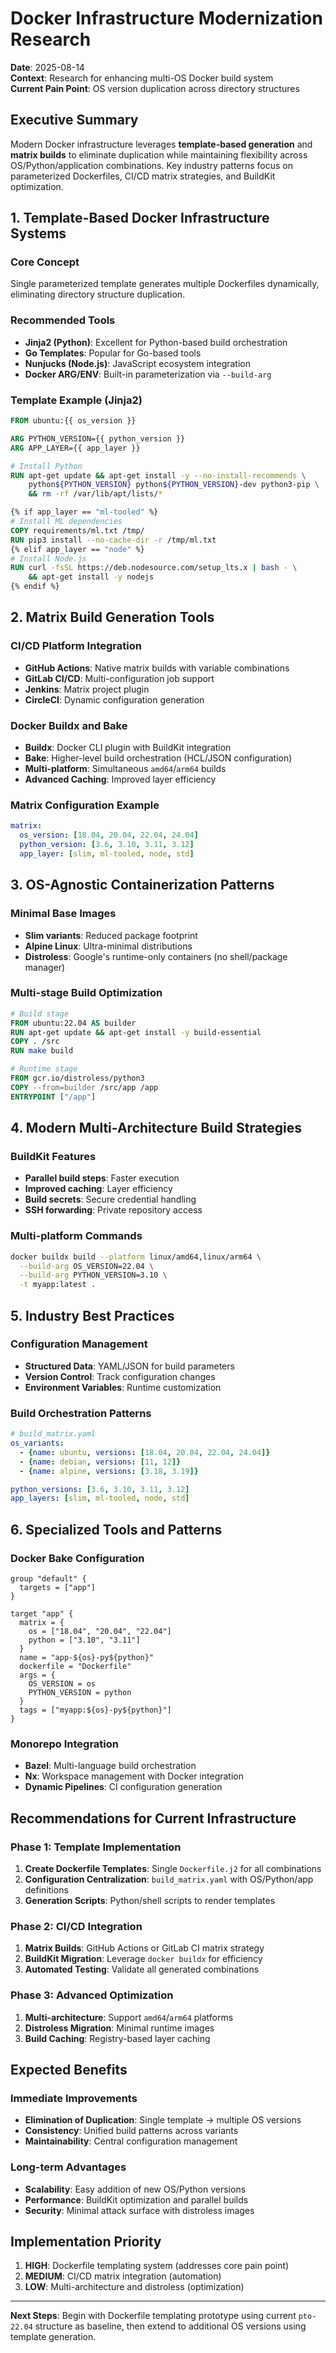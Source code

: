# Docker Infrastructure Modernization Research

**Date**: 2025-08-14  
**Context**: Research for enhancing multi-OS Docker build system  
**Current Pain Point**: OS version duplication across directory structures

## Executive Summary

Modern Docker infrastructure leverages **template-based generation** and **matrix builds** to eliminate duplication while maintaining flexibility across OS/Python/application combinations. Key industry patterns focus on parameterized Dockerfiles, CI/CD matrix strategies, and BuildKit optimization.

## 1. Template-Based Docker Infrastructure Systems

### Core Concept
Single parameterized template generates multiple Dockerfiles dynamically, eliminating directory structure duplication.

### Recommended Tools
- **Jinja2 (Python)**: Excellent for Python-based build orchestration
- **Go Templates**: Popular for Go-based tools
- **Nunjucks (Node.js)**: JavaScript ecosystem integration
- **Docker ARG/ENV**: Built-in parameterization via `--build-arg`

### Template Example (Jinja2)
```dockerfile
FROM ubuntu:{{ os_version }}

ARG PYTHON_VERSION={{ python_version }}
ARG APP_LAYER={{ app_layer }}

# Install Python
RUN apt-get update && apt-get install -y --no-install-recommends \
    python${PYTHON_VERSION} python${PYTHON_VERSION}-dev python3-pip \
    && rm -rf /var/lib/apt/lists/*

{% if app_layer == "ml-tooled" %}
# Install ML dependencies
COPY requirements/ml.txt /tmp/
RUN pip3 install --no-cache-dir -r /tmp/ml.txt
{% elif app_layer == "node" %}
# Install Node.js
RUN curl -fsSL https://deb.nodesource.com/setup_lts.x | bash - \
    && apt-get install -y nodejs
{% endif %}
```

## 2. Matrix Build Generation Tools

### CI/CD Platform Integration
- **GitHub Actions**: Native matrix builds with variable combinations
- **GitLab CI/CD**: Multi-configuration job support
- **Jenkins**: Matrix project plugin
- **CircleCI**: Dynamic configuration generation

### Docker Buildx and Bake
- **Buildx**: Docker CLI plugin with BuildKit integration
- **Bake**: Higher-level build orchestration (HCL/JSON configuration)
- **Multi-platform**: Simultaneous `amd64`/`arm64` builds
- **Advanced Caching**: Improved layer efficiency

### Matrix Configuration Example
```yaml
matrix:
  os_version: [18.04, 20.04, 22.04, 24.04]
  python_version: [3.6, 3.10, 3.11, 3.12]
  app_layer: [slim, ml-tooled, node, std]
```

## 3. OS-Agnostic Containerization Patterns

### Minimal Base Images
- **Slim variants**: Reduced package footprint
- **Alpine Linux**: Ultra-minimal distributions
- **Distroless**: Google's runtime-only containers (no shell/package manager)

### Multi-stage Build Optimization
```dockerfile
# Build stage
FROM ubuntu:22.04 AS builder
RUN apt-get update && apt-get install -y build-essential
COPY . /src
RUN make build

# Runtime stage  
FROM gcr.io/distroless/python3
COPY --from=builder /src/app /app
ENTRYPOINT ["/app"]
```

## 4. Modern Multi-Architecture Build Strategies

### BuildKit Features
- **Parallel build steps**: Faster execution
- **Improved caching**: Layer efficiency
- **Build secrets**: Secure credential handling
- **SSH forwarding**: Private repository access

### Multi-platform Commands
```bash
docker buildx build --platform linux/amd64,linux/arm64 \
  --build-arg OS_VERSION=22.04 \
  --build-arg PYTHON_VERSION=3.10 \
  -t myapp:latest .
```

## 5. Industry Best Practices

### Configuration Management
- **Structured Data**: YAML/JSON for build parameters
- **Version Control**: Track configuration changes
- **Environment Variables**: Runtime customization

### Build Orchestration Patterns
```yaml
# build_matrix.yaml
os_variants:
  - {name: ubuntu, versions: [18.04, 20.04, 22.04, 24.04]}
  - {name: debian, versions: [11, 12]}
  - {name: alpine, versions: [3.18, 3.19]}

python_versions: [3.6, 3.10, 3.11, 3.12]
app_layers: [slim, ml-tooled, node, std]
```

## 6. Specialized Tools and Patterns

### Docker Bake Configuration
```hcl
group "default" {
  targets = ["app"]
}

target "app" {
  matrix = {
    os = ["18.04", "20.04", "22.04"]
    python = ["3.10", "3.11"]
  }
  name = "app-${os}-py${python}"
  dockerfile = "Dockerfile"
  args = {
    OS_VERSION = os
    PYTHON_VERSION = python
  }
  tags = ["myapp:${os}-py${python}"]
}
```

### Monorepo Integration
- **Bazel**: Multi-language build orchestration
- **Nx**: Workspace management with Docker integration
- **Dynamic Pipelines**: CI configuration generation

## Recommendations for Current Infrastructure

### Phase 1: Template Implementation
1. **Create Dockerfile Templates**: Single `Dockerfile.j2` for all combinations
2. **Configuration Centralization**: `build_matrix.yaml` with OS/Python/app definitions
3. **Generation Scripts**: Python/shell scripts to render templates

### Phase 2: CI/CD Integration  
1. **Matrix Builds**: GitHub Actions or GitLab CI matrix strategy
2. **BuildKit Migration**: Leverage `docker buildx` for efficiency
3. **Automated Testing**: Validate all generated combinations

### Phase 3: Advanced Optimization
1. **Multi-architecture**: Support `amd64`/`arm64` platforms
2. **Distroless Migration**: Minimal runtime images
3. **Build Caching**: Registry-based layer caching

## Expected Benefits

### Immediate Improvements
- **Elimination of Duplication**: Single template → multiple OS versions
- **Consistency**: Unified build patterns across variants
- **Maintainability**: Central configuration management

### Long-term Advantages
- **Scalability**: Easy addition of new OS/Python versions
- **Performance**: BuildKit optimization and parallel builds
- **Security**: Minimal attack surface with distroless images

## Implementation Priority

1. **HIGH**: Dockerfile templating system (addresses core pain point)
2. **MEDIUM**: CI/CD matrix integration (automation)
3. **LOW**: Multi-architecture and distroless (optimization)

---

**Next Steps**: Begin with Dockerfile templating prototype using current `pto-22.04` structure as baseline, then extend to additional OS versions using template generation.